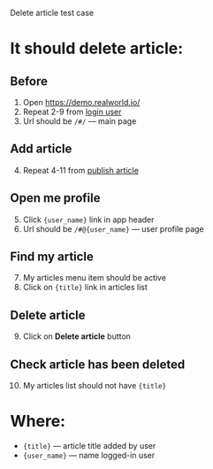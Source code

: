 Delete article test case

# It should delete article:

## Before
1. Open https://demo.realworld.io/
2. Repeat 2-9 from [login user](login_user.md)
3. Url should be `/#/` — main page

## Add article
4. Repeat 4-11 from [publish article](publish_article.md)

## Open me profile
5. Click `{user_name}` link in app header
6. Url should be `/#@{user_name}` — user profile page

## Find my article
7. My articles menu item should be active
8. Click on `{title}` link in articles list

## Delete article
9. Click on **Delete article** button

## Check article has been deleted
10. My articles list should not have `{title}`

# Where:
* `{title}` — article title added by user
* `{user_name}` — name logged-in user

